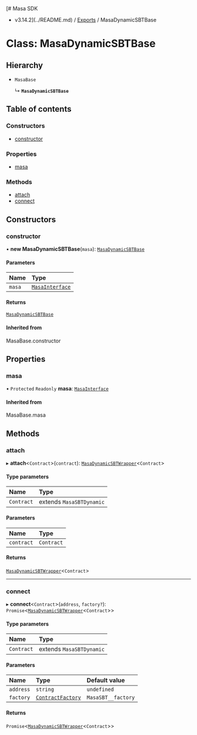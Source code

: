[# Masa SDK
 - v3.14.2](../README.md) / [Exports](../modules.md) / MasaDynamicSBTBase

# Class: MasaDynamicSBTBase

## Hierarchy

- `MasaBase`

  ↳ **`MasaDynamicSBTBase`**

## Table of contents

### Constructors

- [constructor](MasaDynamicSBTBase.md#constructor)

### Properties

- [masa](MasaDynamicSBTBase.md#masa)

### Methods

- [attach](MasaDynamicSBTBase.md#attach)
- [connect](MasaDynamicSBTBase.md#connect)

## Constructors

### constructor

• **new MasaDynamicSBTBase**(`masa`): [`MasaDynamicSBTBase`](MasaDynamicSBTBase.md)

#### Parameters

| Name | Type |
| :------ | :------ |
| `masa` | [`MasaInterface`](../interfaces/MasaInterface.md) |

#### Returns

[`MasaDynamicSBTBase`](MasaDynamicSBTBase.md)

#### Inherited from

MasaBase.constructor

## Properties

### masa

• `Protected` `Readonly` **masa**: [`MasaInterface`](../interfaces/MasaInterface.md)

#### Inherited from

MasaBase.masa

## Methods

### attach

▸ **attach**\<`Contract`\>(`contract`): [`MasaDynamicSBTWrapper`](MasaDynamicSBTWrapper.md)\<`Contract`\>

#### Type parameters

| Name | Type |
| :------ | :------ |
| `Contract` | extends `MasaSBTDynamic` |

#### Parameters

| Name | Type |
| :------ | :------ |
| `contract` | `Contract` |

#### Returns

[`MasaDynamicSBTWrapper`](MasaDynamicSBTWrapper.md)\<`Contract`\>

___

### connect

▸ **connect**\<`Contract`\>(`address`, `factory?`): `Promise`\<[`MasaDynamicSBTWrapper`](MasaDynamicSBTWrapper.md)\<`Contract`\>\>

#### Type parameters

| Name | Type |
| :------ | :------ |
| `Contract` | extends `MasaSBTDynamic` |

#### Parameters

| Name | Type | Default value |
| :------ | :------ | :------ |
| `address` | `string` | `undefined` |
| `factory` | [`ContractFactory`](ContractFactory.md) | `MasaSBT__factory` |

#### Returns

`Promise`\<[`MasaDynamicSBTWrapper`](MasaDynamicSBTWrapper.md)\<`Contract`\>\>
